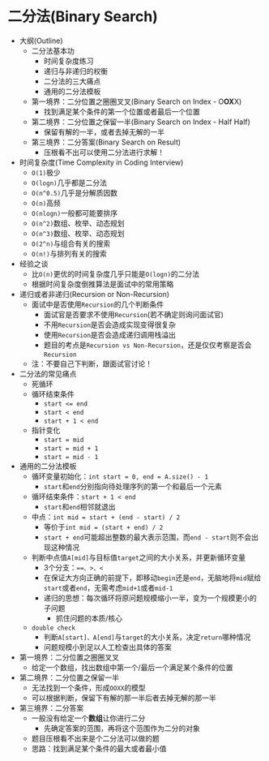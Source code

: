 # 二分法(Binary Search)
* 大纲(Outline)
  * 二分法基本功
    * 时间复杂度练习
    * 递归与非递归的权衡
    * 二分法的三大痛点
    * 通用的二分法模板
  * 第一境界：二分位置之圈圈叉叉(Binary Search on Index - O**OX**X)
    * 找到满足某个条件的第一个位置或者最后一个位置
  * 第二境界：二分位置之保留一半(Binary Search on Index - Half Half)
    * 保留有解的一半，或者去掉无解的一半
  * 第三境界：二分答案(Binary Search on Result)
    * 压根看不出可以使用二分法进行求解！
* 时间复杂度(Time Complexity in Coding Interview)
  * `O(1)`极少
  * `O(logn)`几乎都是二分法
  * `O(n^0.5)`几乎是分解质因数
  * `O(n)`高频
  * `O(nlogn)`一般都可能要排序
  * `O(n^2)`数组、枚举、动态规划
  * `O(n^3)`数组、枚举、动态规划
  * `O(2^n)`与组合有关的搜索
  * `O(n!)`与排列有关的搜索
* 经验之谈
  * 比`O(n)`更优的时间复杂度几乎只能是`O(logn)`的二分法
  * 根据时间复杂度倒推算法是面试中的常用策略
* 递归或者非递归(Recursion or Non-Recursion)
  * 面试中是否使用`Recursion`的几个判断条件
    * 面试官是否要求不使用`Recursion`(若不确定则询问面试官)
    * 不用`Recursion`是否会造成实现变得很复杂
    * 使用`Recursion`是否会造成递归调用栈溢出
    * 题目的考点是`Recursion vs Non-Recursion`，还是仅仅考察是否会`Recursion`
  * 注：不要自己下判断，跟面试官讨论！
* 二分法的常见痛点
  * 死循环
  * 循环结束条件
    * `start <= end`
    * `start < end`
    * `start + 1 < end`
  * 指针变化
    * `start = mid`
    * `start = mid + 1`
    * `start = mid - 1`
* 通用的二分法模板
  * 循环变量初始化：`int start = 0, end = A.size() - 1`
    * `start`和`end`分别指向待处理序列的第一个和最后一个元素
  * 循环结束条件：`start + 1 < end`
    * `start`和`end`相邻就退出
  * 中点：`int mid = start + (end - start) / 2`
    * 等价于`int mid = (start + end) / 2`
    * `start + end`可能超出整数的最大表示范围，而`end - start`则不会出现这种情况
  * 判断中点值`A[mid]`与目标值`target`之间的大小关系，并更新循环变量
    * 3个分支：`==、>、<`
    * 在保证大方向正确的前提下，即移动`begin`还是`end`，无脑地将`mid`赋给`start`或者`end`，无需考虑`mid+1`或者`mid-1`
    * 递归的思想：每次循环将原问题规模缩小一半，变为一个规模更小的子问题
      * 抓住问题的本质/核心
  * `double check`
    * 判断`A[start]、A[end]`与`target`的大小关系，决定`return`哪种情况
    * 问题规模小到足以人工检查出具体的答案
* 第一境界：二分位置之圈圈叉叉
  * 给定一个数组，找出数组中第一个/最后一个满足某个条件的位置
* 第二境界：二分位置之保留一半
  * 无法找到一个条件，形成`OOXX`的模型
  * 可以根据判断，保留下有解的那一半后者去掉无解的那一半
* 第三境界：二分答案
  * 一般没有给定一个**数组**让你进行二分
    * 先确定答案的范围，再将这个范围作为二分的对象
  * 题目压根看不出来是个二分法可以做的题
  * 思路：找到满足某个条件的最大或者最小值
